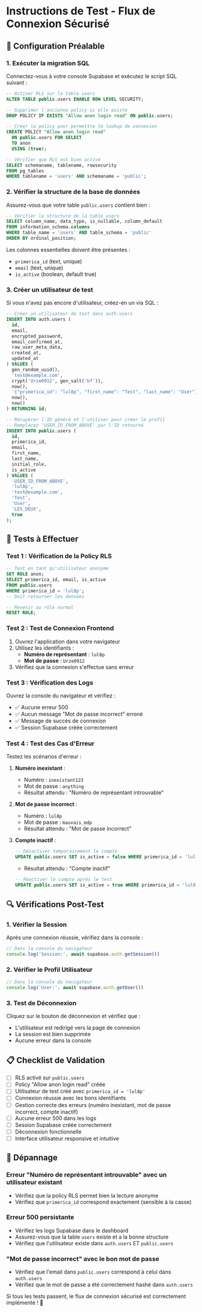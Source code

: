 # Instructions de Test - Flux de Connexion Sécurisé

## 🔧 Configuration Préalable

### 1. Exécuter la migration SQL
Connectez-vous à votre console Supabase et exécutez le script SQL suivant :

```sql
-- Activer RLS sur la table users
ALTER TABLE public.users ENABLE ROW LEVEL SECURITY;

-- Supprimer l'ancienne policy si elle existe
DROP POLICY IF EXISTS "Allow anon login read" ON public.users;

-- Créer la policy pour permettre le lookup de connexion
CREATE POLICY "Allow anon login read"
  ON public.users FOR SELECT
  TO anon
  USING (true);

-- Vérifier que RLS est bien activé
SELECT schemaname, tablename, rowsecurity 
FROM pg_tables 
WHERE tablename = 'users' AND schemaname = 'public';
```

### 2. Vérifier la structure de la base de données
Assurez-vous que votre table `public.users` contient bien :

```sql
-- Vérifier la structure de la table users
SELECT column_name, data_type, is_nullable, column_default
FROM information_schema.columns
WHERE table_name = 'users' AND table_schema = 'public'
ORDER BY ordinal_position;
```

Les colonnes essentielles doivent être présentes :
- `primerica_id` (text, unique)
- `email` (text, unique)
- `is_active` (boolean, default true)

### 3. Créer un utilisateur de test
Si vous n'avez pas encore d'utilisateur, créez-en un via SQL :

```sql
-- Créer un utilisateur de test dans auth.users
INSERT INTO auth.users (
  id, 
  email, 
  encrypted_password, 
  email_confirmed_at,
  raw_user_meta_data,
  created_at,
  updated_at
) VALUES (
  gen_random_uuid(),
  'test@example.com',
  crypt('Urze0912', gen_salt('bf')),
  now(),
  '{"primerica_id": "lul8p", "first_name": "Test", "last_name": "User"}',
  now(),
  now()
) RETURNING id;

-- Récupérer l'ID généré et l'utiliser pour créer le profil
-- Remplacez 'USER_ID_FROM_ABOVE' par l'ID retourné
INSERT INTO public.users (
  id,
  primerica_id,
  email,
  first_name,
  last_name,
  initial_role,
  is_active
) VALUES (
  'USER_ID_FROM_ABOVE',
  'lul8p',
  'test@example.com',
  'Test',
  'User',
  'LES_DEUX',
  true
);
```

## 🧪 Tests à Effectuer

### Test 1 : Vérification de la Policy RLS
```sql
-- Test en tant qu'utilisateur anonyme
SET ROLE anon;
SELECT primerica_id, email, is_active 
FROM public.users 
WHERE primerica_id = 'lul8p';
-- Doit retourner les données

-- Revenir au rôle normal
RESET ROLE;
```

### Test 2 : Test de Connexion Frontend
1. Ouvrez l'application dans votre navigateur
2. Utilisez les identifiants :
   - **Numéro de représentant** : `lul8p`
   - **Mot de passe** : `Urze0912`
3. Vérifiez que la connexion s'effectue sans erreur

### Test 3 : Vérification des Logs
Ouvrez la console du navigateur et vérifiez :
- ✅ Aucune erreur 500
- ✅ Aucun message "Mot de passe incorrect" erroné
- ✅ Message de succès de connexion
- ✅ Session Supabase créée correctement

### Test 4 : Test des Cas d'Erreur
Testez les scénarios d'erreur :

1. **Numéro inexistant** :
   - Numéro : `inexistant123`
   - Mot de passe : `anything`
   - Résultat attendu : "Numéro de représentant introuvable"

2. **Mot de passe incorrect** :
   - Numéro : `lul8p`
   - Mot de passe : `mauvais_mdp`
   - Résultat attendu : "Mot de passe incorrect"

3. **Compte inactif** :
   ```sql
   -- Désactiver temporairement le compte
   UPDATE public.users SET is_active = false WHERE primerica_id = 'lul8p';
   ```
   - Résultat attendu : "Compte inactif"
   ```sql
   -- Réactiver le compte après le test
   UPDATE public.users SET is_active = true WHERE primerica_id = 'lul8p';
   ```

## 🔍 Vérifications Post-Test

### 1. Vérifier la Session
Après une connexion réussie, vérifiez dans la console :
```javascript
// Dans la console du navigateur
console.log('Session:', await supabase.auth.getSession())
```

### 2. Vérifier le Profil Utilisateur
```javascript
// Dans la console du navigateur
console.log('User:', await supabase.auth.getUser())
```

### 3. Test de Déconnexion
Cliquez sur le bouton de déconnexion et vérifiez que :
- L'utilisateur est redirigé vers la page de connexion
- La session est bien supprimée
- Aucune erreur dans la console

## 📋 Checklist de Validation

- [ ] RLS activé sur `public.users`
- [ ] Policy "Allow anon login read" créée
- [ ] Utilisateur de test créé avec `primerica_id = 'lul8p'`
- [ ] Connexion réussie avec les bons identifiants
- [ ] Gestion correcte des erreurs (numéro inexistant, mot de passe incorrect, compte inactif)
- [ ] Aucune erreur 500 dans les logs
- [ ] Session Supabase créée correctement
- [ ] Déconnexion fonctionnelle
- [ ] Interface utilisateur responsive et intuitive

## 🚨 Dépannage

### Erreur "Numéro de représentant introuvable" avec un utilisateur existant
- Vérifiez que la policy RLS permet bien la lecture anonyme
- Vérifiez que `primerica_id` correspond exactement (sensible à la casse)

### Erreur 500 persistante
- Vérifiez les logs Supabase dans le dashboard
- Assurez-vous que la table `users` existe et a la bonne structure
- Vérifiez que l'utilisateur existe dans `auth.users` ET `public.users`

### "Mot de passe incorrect" avec le bon mot de passe
- Vérifiez que l'email dans `public.users` correspond à celui dans `auth.users`
- Vérifiez que le mot de passe a été correctement hashé dans `auth.users`

Si tous les tests passent, le flux de connexion sécurisé est correctement implémenté ! 🎉
